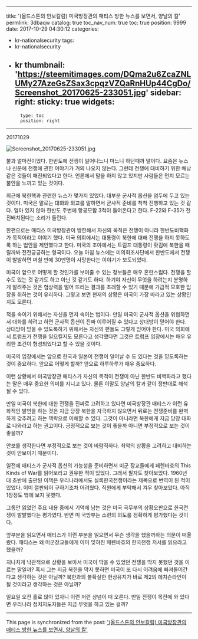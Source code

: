 
---
title: '(올드스톤의 안보칼럼) 미국방장관의 매티스 방한 뉴스를 보면서, 양날의 칼'
permlink: 3dbaqw
catalog: true
toc_nav_num: true
toc: true
position: 9999
date: 2017-10-29 04:30:12
categories:
- kr-nationalsecurity
tags:
- kr-nationalsecurity
- kr
thumbnail: 'https://steemitimages.com/DQma2u6ZcaZNLUMy27AzeGsZSax3cpqzVZQaRnHUp44CgDo/Screenshot_20170625-233051.jpg'
sidebar:
    right:
        sticky: true
widgets:
    -
        type: toc
        position: right
---


20171029

![Screenshot_20170625-233051.jpg](https://steemitimages.com/DQma2u6ZcaZNLUMy27AzeGsZSax3cpqzVZQaRnHUp44CgDo/Screenshot_20170625-233051.jpg)


불과 얼마전이었다. 한반도에 전쟁이 일어나느니 마느니 하던때까 말이다. 요즘은 뉴스나 신문에 전쟁에 관한 이야기가 거의 나오지 않는다. 그런데 전쟁에 대비하기 위한 배낭같은 것들이 매진되었다고 한다. 언론에서 말을 하지 않고 있지만 사람들은 먼지 모르는 불안을 느끼고 있는 것이다. 

최근에 북한핵과 관련한 뉴스가 몇가지 있었다. 대부분 군사적 옵션을 염두에 두고 있는 것이다. 미국은 말로는 대화와 외교를 말하면서 군사적 준비를 착착 진행하고 있는 것 같다. 얼마 있지 않아 한반도 주변에 항공모함 3척이 들어온다고 한다.  F-22와 F-35가 전진배치된다는 소리가 들린다. 

한편으로는 매티스 미국방장관이 방한해서 자신의 목적은 전쟁이 아니라 한반도비핵화가 목적이라고 이야기 했다. 미국 의회에서는 대통령이 북한에 대해 전쟁을 하지 못하도록 하는 법안을 제안했다고 한다. 미국의 조야에서는 트럼프 대통령이 홧김에 북한을 때릴까봐 전전긍긍하는 형국이다. 오늘 아침 뉴스에는 미의회조사단에서 한반도에서 전쟁이 발발하면 며칠 만에 30만명이 사망한다는 이야기가 보도되었다.

미국이 앞으로 어떻게 할 것인가를 보여줄 수 있는 정보들은 매우 혼란스럽다. 전쟁을 할 수도 있는 것 같기도 하고 아닌 것 같기도 하다. 하기야 자신이 무엇을 하려는지 분명하게 알려주는 것은 협상력을 떨어 뜨리는 결과를 초래할 수 있기 때문에 가급적 모호한 입장을 취하는 것이 유리하다. 그렇고 보면 현재의 상황은 미국이 가장 바라고 있는 상황인지도 모른다. 

적을 속이기 위해서는 자신을 먼저 속이는 법이다. 만일 미국이 군사적 옵션을 위협하면서 대화를 하려고 하면 군사적 옵션이 진짜 이루어질 수 있다고 상대방이 믿어야 한다. 상대방이 믿을 수 있도록하기 위해서는 자신의 편들도 그렇게 믿어야 한다. 미국 의회에서 트럼프가 전쟁을 일으킬지도 모른다고 생각했다면 그것은 트럼프 입장에서는 매우 유리한 조건이 형성되었다고 할 수 있을 것이다. 

미국의 입장에서는 앞으로 한국과 일본이 전쟁이 일어날 수 도 있다는 것을 믿도록하는 것이 중요하다. 앞으로 어떻게 할까? 앞으로 하루하루가 매우 중요하다.

이런 상황에서 미국방장관 매티스가 자신의 목적이 전쟁이 아닌 한반도 비핵화라고 했다는 말은 매우 중요한 의미를 지니고 있다. 물론 이말도 양날의 칼과 같이 정반대로 해석될 수 있다.

만일 미국이 북한에 대한 전쟁을 진짜로 고려하고 있다면 미국방장관 매티스가 이런 유화적인 발언을 하는 것은 지금 당장 북한을 자극하지 않으면서 뒤로는 전쟁준비를 완벽하게 갖추려고 하는 책략으로 이해할 수 있다. 그것이 아니라면 북한에게 지금 당장 대화로 나와라고 하는 권고이다. 긍정적으로 보는 것이 좋을까 아니면 부정적으로 보는 것이 좋을까? 

안보를 생각한다면 부정적으로 보는 것이 바람직하다. 최악의 상황을 고려하고 대비하는 것이 안보이기 때문이다.  

일전에 매티스가 군사적 옵션의 가능성을 준비하면서 미군 장교들에게 페렌바흐의 This Kinds of War를 읽어보라고 권유한 적이 있었다. 그래서 필자도 찾아보았다. 1960년대 초반에 출판된 이책은 우리나라에서도 실록한국전쟁이라는 제목으로 번역이 된 적이 있었다. 이미 절판되어 구하기조차 어려웠다. 직원에게 부탁해서 겨우 찾아보았다. 아직 1장정도 밖에 보지 못했다. 

그동안 읽었던 주요 내용 중에서 기억에 남는 것은 미국 국무부의 상황오판으로 한국전쟁이 발발했다는 평가였다. 반면 미 국방부는 소련의 의도를 정확하게 평가했다는 것이다. 

앞부분을 읽으면서 매티스가 이런 부분을 읽으면서 무슨 생각을 했을까하는 의문이 떠올랐다. 매티스는 왜 미군장교들에게 이미 잊혀진 페렌바흐의 한국전쟁 저서를 읽으라고 했을까? 

지나치게 낙관적으로 상황을 보아서 미국이 막을 수 있었던 전쟁을 막지 못했던 것을 이르는 말일까? 혹시 그는 지금 북한을 막지 못하면 미국이 또 다시 어려움에 빠져들어간다고 생각하는 것은 아닐까? 북한과의 불확실한 현상유지가 바로 제2의 에치슨라인이 될 것이라고 생각하는 것은 아닐까?

일요일 오전 홀로 앉아 있자니 이런 저런 상념이 떠 오른다. 만일 전쟁이 목전에 와 있다면 우리나라 정치지도자들은 지금 무엇을 하고 있는 걸까?

- - -

This page is synchronized from the post: ['(올드스톤의 안보칼럼) 미국방장관의 매티스 방한 뉴스를 보면서, 양날의 칼'](https://steemit.com/@oldstone/3dbaqw)
